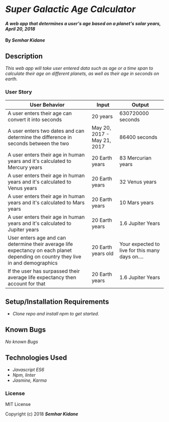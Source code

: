 # _Super Galactic Age Calculator_

#### _A web app that determines a user's age based on a planet's solar years, April 20, 2018_

#### By _**Semhar Kidane**_

## Description

_This web app will take user entered data such as age or a time span to calculate their age on different planets, as well as their age in seconds on earth._


### User Story

| User Behavior | Input | Output |
|----|----|----|  
| A user enters their age can convert it into seconds | 20 years | 630720000 seconds |
| A user enters two dates and can determine the difference in seconds between the two  |May 20, 2017 - May 21, 2017 | 86400 seconds |
| A user enters their age in human years and it's calculated to Mercury years | 20 Earth years | 83 Mercurian years|
| A user enters their age in human years and it's calculated to Venus years | 20 Earth years  | 32 Venus years|
| A user enters their age in human years and it's calculated to Mars years | 20 Earth years  | 10 Mars years|
| A user enters their age in human years and it's calculated to Jupiter years| 20 Earth years | 1.6 Jupiter Years|
| User enters age and can determine their average life expectancy on each planet depending on country they live in and demographics| 20 Earth years old | Your expected to live for this many days on....|
| If the user has surpassed their average life expectancy then account for that| 20 Earth years | 1.6 Jupiter Years|



## Setup/Installation Requirements

* _Clone repo and install npm to get started._


## Known Bugs

_No known Bugs_



## Technologies Used

* _Javascript ES6_
* _Npm, linter_
* _Jasmine, Karma_

### License

MIT License

Copyright (c) 2018 **_Semhar Kidane_**

